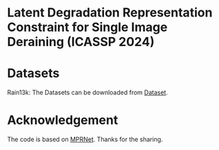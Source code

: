 # Latent Degradation Representation Constraint for Single Image Deraining (ICASSP 2024)
# Datasets
Rain13k: The Datasets can be downloaded from [Dataset](https://github.com/kuijiang94/MSPFN?tab=readme-ov-file).

# Acknowledgement
The code is based on [MPRNet](https://github.com/swz30/MPRNet). Thanks for the sharing.
